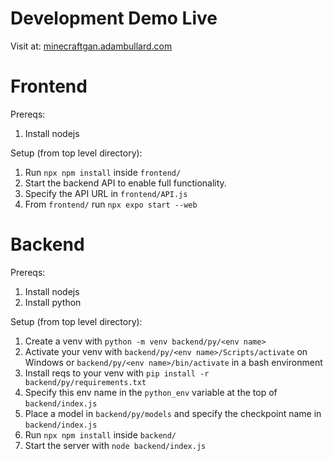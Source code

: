 # Development Demo Live

Visit at: [minecraftgan.adambullard.com](https://minecraftgan.adambullard.com)

# Frontend 

Prereqs:
1. Install nodejs

Setup (from top level directory):
1. Run `npx npm install` inside `frontend/`
2. Start the backend API to enable full functionality.
3. Specify the API URL in `frontend/API.js`
4. From `frontend/` run `npx expo start --web`

# Backend

Prereqs:
1. Install nodejs
2. Install python

Setup (from top level directory):
1. Create a venv with `python -m venv backend/py/<env name>` 
2. Activate your venv with `backend/py/<env name>/Scripts/activate` on Windows or `backend/py/<env name>/bin/activate` in a bash environment
3. Install reqs to your venv with `pip install -r backend/py/requirements.txt`
4. Specify this env name in the `python_env` variable at the top of `backend/index.js` 
5. Place a model in `backend/py/models` and specify the checkpoint name in `backend/index.js`
6. Run `npx npm install` inside `backend/`
6. Start the server with `node backend/index.js`
